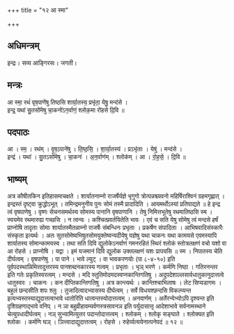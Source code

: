 +++
title = "१२ आ स्मा"

+++
## अधिमन्त्रम्
इन्द्रः। सव्य आङ्गिरसः। जगती।

## मन्त्रः
आ स्मा॒ रथं॑ वृष॒पाणे॑षु तिष्ठसि शार्या॒तस्य॒ प्रभृ॑ता॒ येषु॒ मन्द॑से ।  
इन्द्र॒ यथा॑ सु॒तसो॑मेषु चा॒कनो॑ऽन॒र्वाणं॒ श्लोक॒मा रो॑हसे दि॒वि ॥

## पदपाठः
आ । स्म॒ । रथ॑म् । वृ॒ष॒ऽपाने॑षु । ति॒ष्ठ॒सि॒ । शा॒र्या॒तस्य॑ । प्रऽभृ॑ताः । येषु॑ । मन्द॑से ।  
इन्द्र॑ । यथा॑ । सु॒तऽसो॑मेषु । चा॒कनः॑ । अ॒न॒र्वाण॑म् । श्लोक॑म् । आ । रो॒ह॒से॒ । दि॒वि ॥

## भाष्यम्
अत्र कौषीतकिन इतिहासमाचक्षते । शार्यातनाम्नो राजर्षेर्यज्ञे भृगुगो त्रोत्पन्नश्च्यवनो महिर्षिराश्विनं ग्रहमगृह्णात् । इन्द्रस्तं दृष्ट्वा क्रुद्धोऽभूत् । तमिन्द्रमनुनीय पुनः सोमं तस्मै प्रादादिति । आयमर्थोऽस्यां प्रतिपाद्यते ॥ हे इन्द्र त्वं वृषपाणेषु । वृष्णः सेचनसमर्थस्य सोमस्य पानानि वृषपाणानि । तेषु निमित्तभूतेषु रथमातिष्ठसि स्म । स्वयमेव रथमारुह्य गच्छसि । न त्वन्यः । कश्चित्प्रवर्तयितेति भावः । एवं च सति येषु सोमेषु त्वं मन्दसे हर्षं प्राप्नोषि तादृताः सोमाः शार्यातस्मैतन्नाम्नो राजर्षेः संबन्धिनः प्रभृताः । प्रकर्षेण संपादिताः । आभिषवादिसंस्कारैः संस्कृता इत्यर्थः । अतः सुतसोमेष्वभिषुतसोमयुक्तेष्वन्यदीयेषु यज्ञेषु यथा चाकनः यथा कामयसे एवमस्यापि शार्यातस्य सोमान्कामयस्व । तथा सति दिवि द्युलोकेऽनर्वाणं गमनरहितं स्थिरं श्लोकं स्तोत्रलक्षणं वचो यशो वा आ रोहसे । प्राप्नोषि । यद्वा । इमं यजमानं दिवि द्युलोक उक्तलक्षणं यशः प्रापयसि ॥ स्म । निपातस्य चेति दीर्घत्वम् । वृषपाणेषु । पा पाने । भावे ल्युट् । वा भावकरणयोः (पा ८-४-१०) इति पूर्वपदस्थान्निमित्तादुत्तरस्य पानशब्दनकारस्य णत्वम् । प्रभृताः । भृञ् भरणे । कर्मणि निष्ठा । गतिरनन्तर इति गतेः प्रकृतिस्वरत्वम् । मन्दसे । मदि स्तुतिमोदमदस्वप्नकान्तिगतिषु । अदुपदेशाल्लसार्वधातुकानुदात्तत्वे धातुस्वरः । चाकनः । कन दीप्तिकान्तिगतिषु । अत्र कान्त्यर्थः । कान्तिश्चाभिलाषः । लेट सिप्यडागमः । बहुलं छन्दसीति शपः श्लुः । तुजादित्वादभ्यासस्य दीर्घत्वम् । सर्वे विधयश्छन्दसि विकल्प्यन्त इत्यभ्यस्तस्याद्युदात्तत्वाभावे धातोरिति धात्वन्तस्योदात्तत्वम् । अनवार्णम् । अर्तेरन्येभ्योऽपि दृश्यन्त इति दृशिग्रहणाद्भावे वनिप् । न ञा बहुव्रीहावम्यर्वणस्त्रसावनञ इति पर्युदासात्तृ आदेशाभावे सर्वनामस्थाने चेत्युपधादीर्घत्वम् । नञ् सुभ्यामित्युत्तर पदान्तोदात्तत्वम् । श्लोकम् । श्लोकृ सङ्घाते । श्लोक्यत इति श्लोकः । कर्मणि घञ् । ञित्त्वादाद्युदात्तत्वम् । रोहसे । रुहेर्व्यत्ययेनात्पनेपदं ॥ १२ ॥